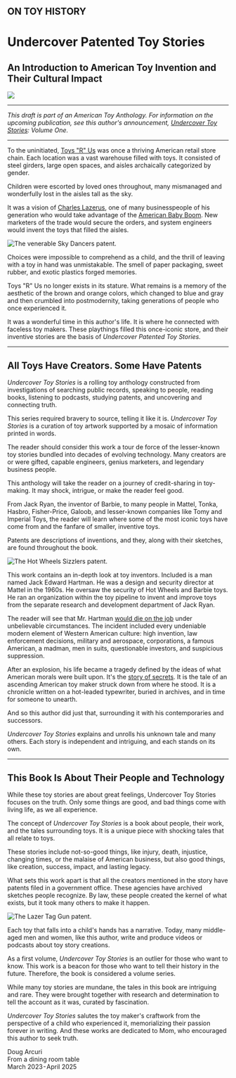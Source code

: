 ## ON TOY HISTORY
# Undercover Patented Toy Stories
## An Introduction to American Toy Invention and Their Cultural Impact

![](images/87-01.jpeg)

---

*This draft is part of an American Toy Anthology. For information on the upcoming publication, see this author's announcement, [Undercover Toy Stories](https://medium.com/@solidi/upcoming-book-technical-toy-stories-80d5bfbd76c0): Volume One.*

---

To the uninitiated, [Toys "R" Us](https://en.wikipedia.org/wiki/Toys_%22R%22_Us) was once a thriving American retail store chain. Each location was a vast warehouse filled with toys. It consisted of steel girders, large open spaces, and aisles archaically categorized by gender.

Children were escorted by loved ones throughout, many mismanaged and wonderfully lost in the aisles tall as the sky.

It was a vision of [Charles Lazerus](https://en.wikipedia.org/wiki/Charles_Lazarus), one of many businesspeople of his generation who would take advantage of the [American Baby Boom](https://en.wikipedia.org/wiki/Baby_boomers). New marketers of the trade would secure the orders, and system engineers would invent the toys that filled the aisles.

![The venerable [Sky Dancers patent](https://patents.google.com/patent/US5525086A/en).](images/87-02.jpeg)

Choices were impossible to comprehend as a child, and the thrill of leaving with a toy in hand was unmistakable. The smell of paper packaging, sweet rubber, and exotic plastics forged memories.

Toys "R" Us no longer exists in its stature. What remains is a memory of the aesthetic of the brown and orange colors, which changed to blue and gray and then crumbled into postmodernity, taking generations of people who once experienced it.

It was a wonderful time in this author's life. It is where he connected with faceless toy makers. These playthings filled this once-iconic store, and their inventive stories are the basis of *Undercover Patented Toy Stories.*

---

## All Toys Have Creators. Some Have Patents

*Undercover Toy Stories* is a rolling toy anthology constructed from investigations of searching public records, speaking to people, reading books, listening to podcasts, studying patents, and uncovering and connecting truth.

This series required bravery to source, telling it like it is. *Undercover Toy Stories* is a curation of toy artwork supported by a mosaic of information printed in words.

The reader should consider this work a tour de force of the lesser-known toy stories bundled into decades of evolving technology. Many creators are or were gifted, capable engineers, genius marketers, and legendary business people.

This anthology will take the reader on a journey of credit-sharing in toy-making. It may shock, intrigue, or make the reader feel good.

From Jack Ryan, the inventor of Barbie, to many people in Mattel, Tonka, Hasbro, Fisher-Price, Galoob, and lesser-known companies like Tomy and Imperial Toys, the reader will learn where some of the most iconic toys have come from and the fanfare of smaller, inventive toys.

Patents are descriptions of inventions, and they, along with their sketches, are found throughout the book.

![The [Hot Wheels Sizzlers patent](https://patents.google.com/patent/US3628284A/en).](images/87-03.jpeg)

This work contains an in-depth look at toy inventors. Included is a man named Jack Edward Hartman. He was a design and security director at Mattel in the 1960s. He oversaw the security of Hot Wheels and Barbie toys. He ran an organization within the toy pipeline to invent and improve toys from the separate research and development department of Jack Ryan.

The reader will see that Mr. Hartman [would die on the job](https://medium.com/@solidi/a-tragic-american-toy-story-f0c19e58534e) under unbelievable circumstances. The incident included every undeniable modern element of Western American culture: high invention, law enforcement decisions, military and aerospace, corporations, a famous American, a madman, men in suits, questionable investors, and suspicious suppression.

After an explosion, his life became a tragedy defined by the ideas of what American morals were built upon. It's the [story of secrets](https://medium.com/@solidi/the-ultimate-hot-wheels-legend-0e3b9e2b2d88). It is the tale of an ascending American toy maker struck down from where he stood. It is a chronicle written on a hot-leaded typewriter, buried in archives, and in time for someone to unearth.

And so this author did just that, surrounding it with his contemporaries and successors.

*Undercover Toy Stories* explains and unrolls his unknown tale and many others. Each story is independent and intriguing, and each stands on its own.

---

## This Book Is About Their People and Technology

While these toy stories are about great feelings, Undercover Toy Stories focuses on the truth. Only some things are good, and bad things come with living life, as we all experience.

The concept of *Undercover Toy Stories* is a book about people, their work, and the tales surrounding toys. It is a unique piece with shocking tales that all relate to toys.

These stories include not-so-good things, like injury, death, injustice, changing times, or the malaise of American business, but also good things, like creation, success, impact, and lasting legacy.

What sets this work apart is that all the creators mentioned in the story have patents filed in a government office. These agencies have archived sketches people recognize. By law, these people created the kernel of what exists, but it took many others to make it happen.

![The [Lazer Tag Gun patent](https://patents.google.com/patent/EP0232157A3/en).](images/87-04.jpeg)

Each toy that falls into a child's hands has a narrative. Today, many middle-aged men and women, like this author, write and produce videos or podcasts about toy story creations.

As a first volume, *Undercover Toy Stories* is an outlier for those who want to know. This work is a beacon for those who want to tell their history in the future. Therefore, the book is considered a volume series.

While many toy stories are mundane, the tales in this book are intriguing and rare. They were brought together with research and determination to tell the account as it was, curated by fascination.

*Undercover Toy Stories* salutes the toy maker's craftwork from the perspective of a child who experienced it, memorializing their passion forever in writing. And these works are dedicated to Mom, who encouraged this author to seek truth.

Doug Arcuri  
From a dining room table  
March 2023 - April 2025  
